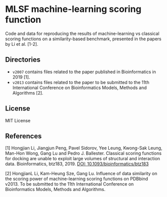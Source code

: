 # MLSF machine-learning scoring function
Code and data for reproducing the results of machine-learning vs classical scoring functions on a similarity-based benchmark, presented in the papers by Li et al. [1-2].

## Directories
* `v2007` contains files related to the paper published in Bioinformatics in 2019 [1].
* `v2013` contains files related to the paper to be submitted to the 11th International Conference on Bioinformatics Models, Methods and Algorithms [2].

## License
MIT License

## References
[1] Hongjian Li, Jiangjun Peng, Pavel Sidorov, Yee Leung, Kwong-Sak Leung, Man-Hon Wong, Gang Lu and Pedro J. Ballester. Classical scoring functions for docking are unable to exploit large volumes of structural and interaction data. Bioinformatics, btz183, 2019. [DOI: 10.1093/bioinformatics/btz183]

[2] HongjianL Li, Kam-Heung Sze, Gang Lu. Influence of data similarity on the scoring power of machine-learning scoring functions on PDBbind v2013. To be submitted to the 11th International Conference on Bioinformatics Models, Methods and Algorithms.

[DOI: 10.1093/bioinformatics/btz183]: https://doi.org/10.1093/bioinformatics/btz183
